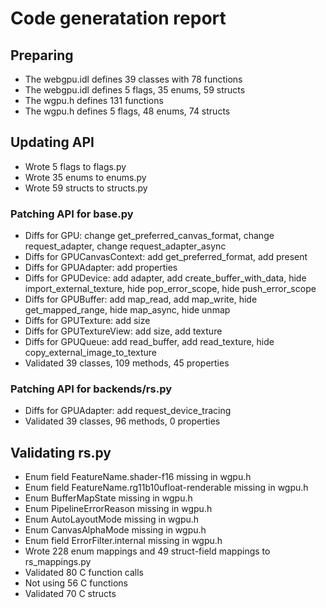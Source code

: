 # Code generatation report
## Preparing
* The webgpu.idl defines 39 classes with 78 functions
* The webgpu.idl defines 5 flags, 35 enums, 59 structs
* The wgpu.h defines 131 functions
* The wgpu.h defines 5 flags, 48 enums, 74 structs
## Updating API
* Wrote 5 flags to flags.py
* Wrote 35 enums to enums.py
* Wrote 59 structs to structs.py
### Patching API for base.py
* Diffs for GPU: change get_preferred_canvas_format, change request_adapter, change request_adapter_async
* Diffs for GPUCanvasContext: add get_preferred_format, add present
* Diffs for GPUAdapter: add properties
* Diffs for GPUDevice: add adapter, add create_buffer_with_data, hide import_external_texture, hide pop_error_scope, hide push_error_scope
* Diffs for GPUBuffer: add map_read, add map_write, hide get_mapped_range, hide map_async, hide unmap
* Diffs for GPUTexture: add size
* Diffs for GPUTextureView: add size, add texture
* Diffs for GPUQueue: add read_buffer, add read_texture, hide copy_external_image_to_texture
* Validated 39 classes, 109 methods, 45 properties
### Patching API for backends/rs.py
* Diffs for GPUAdapter: add request_device_tracing
* Validated 39 classes, 96 methods, 0 properties
## Validating rs.py
* Enum field FeatureName.shader-f16 missing in wgpu.h
* Enum field FeatureName.rg11b10ufloat-renderable missing in wgpu.h
* Enum BufferMapState missing in wgpu.h
* Enum PipelineErrorReason missing in wgpu.h
* Enum AutoLayoutMode missing in wgpu.h
* Enum CanvasAlphaMode missing in wgpu.h
* Enum field ErrorFilter.internal missing in wgpu.h
* Wrote 228 enum mappings and 49 struct-field mappings to rs_mappings.py
* Validated 80 C function calls
* Not using 56 C functions
* Validated 70 C structs
